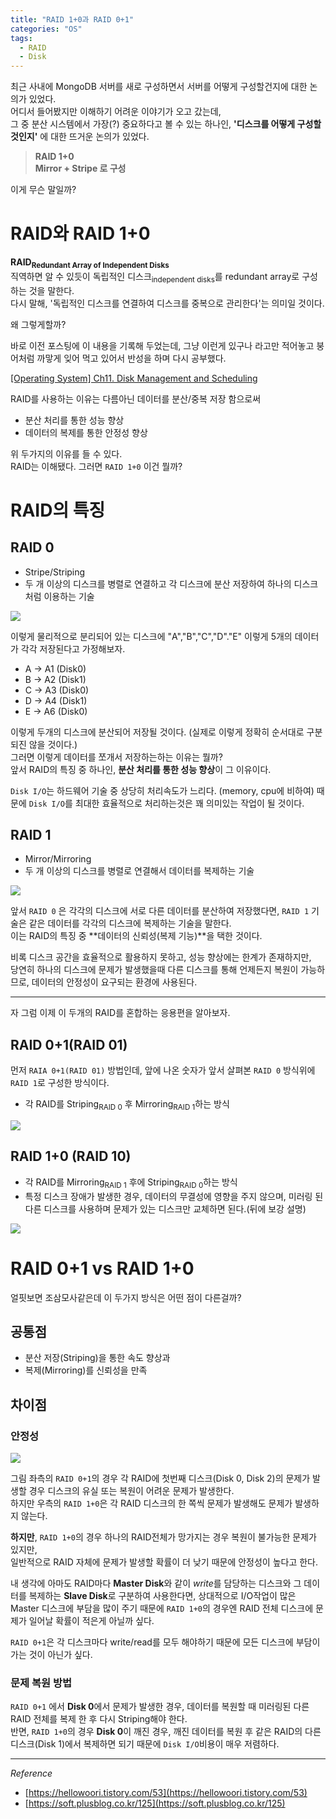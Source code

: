 ```yaml
---
title: "RAID 1+0과 RAID 0+1"
categories: "OS"
tags:
  - RAID
  - Disk
---
```


최근 사내에 MongoDB 서버를 새로 구성하면서 서버를 어떻게 구성할건지에 대한 논의가 있었다.  
어디서 들어봤지만 이해하기 어려운 이야기가 오고 갔는데,  
그 중 분산 시스템에서 가장(?) 중요하다고 볼 수 있는 하나인, **'디스크를 어떻게 구성할 것인지'** 에 대한 뜨거운 논의가 있었다.

> **RAID 1+0  
Mirror + Stripe 로 구성**

이게 무슨 말일까?

# RAID와 RAID 1+0

**RAID<sub>Redundant Array of Independent Disks</sub>**  
직역하면 알 수 있듯이 독립적인 디스크<sub>independent disks</sub>를 redundant array로 구성하는 것을 말한다.  
다시 말해, '독립적인 디스크를 연결하여 디스크를 중복으로 관리한다'는 의미일 것이다.

왜 그렇게할까?

바로 이전 포스팅에 이 내용을 기록해 두었는데, 그냥 이런게 있구나 라고만 적어놓고 붕어처럼 까맣게 잊어 먹고 있어서 반성을 하며 다시 공부했다.

[[Operating System] Ch11. Disk Management and Scheduling](https://betterfly4202.github.io/os/2021/04/15/ch11_dist_management_and_scheduling/)

RAID를 사용하는 이유는 다름아닌 데이터를 분산/중복 저장 함으로써 

- 분산 처리를 통한 성능 향상
- 데이터의 복제를 통한 안정성 향상

위 두가지의 이유를 들 수 있다.  
RAID는 이해됐다. 그러면 `RAID 1+0` 이건 뭘까?

# RAID의 특징
## RAID 0

- Stripe/Striping
- 두 개 이상의 디스크를 병렬로 연결하고 각 디스크에 분산 저장하여 하나의 디스크처럼 이용하는 기술

![](/assets/images/study/dev/2021/os/0801_raid0.png)

이렇게 물리적으로 분리되어 있는 디스크에 "A","B","C","D"."E" 이렇게 5개의 데이터가 각각 저장된다고 가정해보자.

- A → A1 (Disk0)
- B → A2 (Disk1)
- C → A3 (Disk0)
- D → A4 (Disk1)
- E → A6 (Disk0)

이렇게 두개의 디스크에 분산되어 저장될 것이다. (실제로 이렇게 정확히 순서대로 구분되진 않을 것이다.)  
그러면 이렇게 데이터를 쪼개서 저장하는하는 이유는 뭘까?  
앞서 RAID의 특징 중 하나인, **분산 처리를 통한 성능 향상**이 그 이유이다.

`Disk I/O`는 하드웨어 기술 중 상당히 처리속도가 느리다. (memory, cpu에 비하여) 때문에 `Disk I/O`를 최대한 효율적으로 처리하는것은 꽤 의미있는 작업이 될 것이다.

## RAID 1

- Mirror/Mirroring
- 두 개 이상의 디스크를 병렬로 연결해서 데이터를 복제하는 기술

![](/assets/images/study/dev/2021/os/0801_raid1.png)

앞서 `RAID 0` 은  각각의 디스크에 서로 다른 데이터를 분산하여 저장했다면, `RAID 1` 기술은 같은 데이터를 각각의 디스크에 복제하는 기술을 말한다.  
이는 RAID의 특징 중 **데이터의 신뢰성(복제 기능)**을 택한 것이다.  

비록 디스크 공간을 효율적으로 활용하지 못하고, 성능 향상에는 한계가 존재하지만,  
당연히 하나의 디스크에 문제가 발생했을때 다른 디스크를 통해 언제든지 복원이 가능하므로, 데이터의 안정성이 요구되는 환경에 사용된다.

---

자 그럼 이제 이 두개의 RAID를 혼합하는 응용편을 알아보자.

## RAID 0+1(RAID 01)

먼저 `RAIA 0+1(RAID 01)` 방법인데, 앞에 나온 숫자가 앞서 살펴본 `RAID 0` 방식위에 `RAID 1`로 구성한 방식이다.

- 각 RAID를 Striping<sub>RAID 0</sub> 후 Mirroring<sub>RAID 1</sub>하는 방식

![](/assets/images/study/dev/2021/os/0801_raid01.png)

## RAID 1+0 (RAID 10)

- 각 RAID를 Mirroring<sub>RAID 1</sub> 후에 Striping<sub>RAID 0</sub>하는 방식
- 특정 디스크 장애가 발생한 경우, 데이터의 무결성에 영향을 주지 않으며, 미러링 된 다른 디스크를 사용하며 문제가 있는 디스크만 교체하면 된다.(뒤에 보강 설명)

![](/assets/images/study/dev/2021/os/0801_raid10.png)

# RAID 0+1 vs RAID 1+0

얼핏보면 조삼모사같은데 이 두가지 방식은 어떤 점이 다른걸까?

## 공통점
- 분산 저장(Striping)을 통한 속도 향상과 
- 복제(Mirroring)를 신뢰성을 만족

## 차이점

### 안정성

![](//assets/images/study/dev/2021/os/0801_raid_difference.png)

그림 좌측의 `RAID 0+1`의 경우 각 RAID에 첫번째 디스크(Disk 0, Disk 2)의 문제가 발생할 경우 디스크의 유실 또는 복원이 어려운 문제가 발생한다.  
하지만 우측의 `RAID 1+0`은 각 RAID 디스크의 한 쪽씩 문제가 발생해도 문제가 발생하지 않는다.

**하지만**, `RAID 1+0`의 경우 하나의 RAID전체가 망가지는 경우 복원이 불가능한 문제가 있지만,  
일반적으로 RAID 자체에 문제가 발생할 확률이 더 낮기 때문에 안정성이 높다고 한다.

내 생각에 아마도 RAID마다 **Master Disk**와 같이 *write*를 담당하는 디스크와 그 데이터를 복제하는 **Slave Disk**로 구분하여 사용한다면, 상대적으로 I/O작업이 많은 Master 디스크에 부담을 많이 주기 때문에 `RAID 1+0`의 경우엔 RAID 전체 디스크에 문제가 일어날 확률이 적은게 아닐까 싶다.

`RAID 0+1`은 각 디스크마다 write/read를 모두 해야하기 때문에 모든 디스크에 부담이 가는 것이 아닌가 싶다.

### 문제 복원 방법

`RAID 0+1` 에서 **Disk 0**에서 문제가 발생한 경우, 데이터를 복원할 때 미러링된 다른 RAID 전체를 복제 한 후 다시 Striping해야 한다.  
반면, `RAID 1+0`의 경우 **Disk 0**이 깨진 경우, 깨진 데이터를 복원 후 같은 RAID의 다른 디스크(Disk 1)에서 복제하면 되기 때문에 `Disk I/O`비용이 매우 저렴하다.

---

*Reference*  
- [https://hellowoori.tistory.com/53](https://hellowoori.tistory.com/53)
- [https://soft.plusblog.co.kr/125](https://soft.plusblog.co.kr/125)